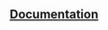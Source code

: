 <div align='center'><h2><a href='https://trippler.gitbook.io/hub/docs/'>Documentation</a></h2></div>